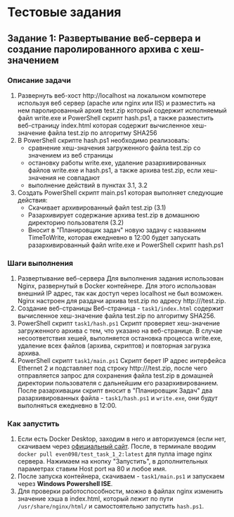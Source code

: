 # Тестовые задания


## Задание 1: Развертывание веб-сервера и создание паролированного архива с хеш-значением
### Описание задачи
1. Развернуть веб-хост http://localhost на локальном компютере используя веб сервер (apache или nginx или IIS) и разместить на нем паролированный архив test.zip который содержит исполняемый файл write.exe и PowerShell скрипт hash.ps1, а также разместить веб-страницу index.html которая содержит вычисленное хеш-значение файла test.zip по алгоритму SHA256
2. В PowerShell скрипте hash.ps1 необходимо реализовать: 
    - сравнение хеш-значения загруженного файла test.zip со значением из веб страницы
    - остановку работы write.exe, удаление разархивированных файлов write.exe и hash.ps1, а также архива test.zip, если хеш-значения не совпадают
    - выполнение действий в пунктах 3.1, 3.2
3. Создать PowerShell скрипт main.ps1 которая выполняет следующие действия:
    - Скачивает архивированный файл test.zip (3.1)
    - Разархивирует содержание архива test.zip в домашнюю директорию пользователя (3.2)
    - Вносит в "Планировщик задач" новую задачу с названием TimeToWrite, которая ежедневно в 12:00 будет запускать разархивированный файл write.exe и PowerShell скрипт hash.ps1


### Шаги выполнения
1. Развертывание веб-сервера
Для выполнения задания использован Nginx, развернутый в Docker контейнере. Для этого использован внешний IP адрес, так как доступ через localhost не был возможен. Nginx настроен для раздачи архива test.zip по адресу http://<IP>/test.zip.
2. Создание веб-страницы 
Веб-страница - `task1/index.html` содержит вычисленное хеш-значение файла test.zip по алгоритму SHA256. 
3. PowerShell скрипт `task1/hash.ps1`
Скрипт проверяет хеш-значение загруженного архива с тем, что указано на веб-странице. В случае несоответствия хешей, выполняется остановка процесса write.exe, удаление всех файлов (архива, скриптов) и повторная загрузка архива.
4. PowerShell скрипт `task1/main.ps1`
Скрипт берет IP адрес интерфейса Ethernet 2 и подставляет под строку http://<IP>/test.zip, после чего отправляется запрос для сохранения файла test.zip в домашней директории пользователя с дальнейшим его разархивированием. После разархивации скрипт вносит в "Планировщик Задач" два разархивированных файла - `task1/hash.ps1` и `write.exe`, они будут выполняться ежедневно в 12:00.


### Как запустить
1. Если есть Docker Desktop, заходим в него и авторизуемся (если нет, скачиваем через [официальный сайт](https://www.docker.com/products/docker-desktop/). После, в терминале вводим `docker pull even098/test_task_1_2:latest` для пулла image nginx сервера. Нажимаем на кнопку "Запустить", в дополнительных параметрах ставим Host port на 80 и любое имя. 
2. После запуска контейнера, скачиваем - `task1/main.ps1` и запускаем через **Windows Powershell ISE**.
3. Для проверки работоспособности, можно в файлах nginx изменить значение хэша в index.html, который лежит по пути `/usr/share/nginx/html/` и самостоятельно запустить `hash.ps1`.

